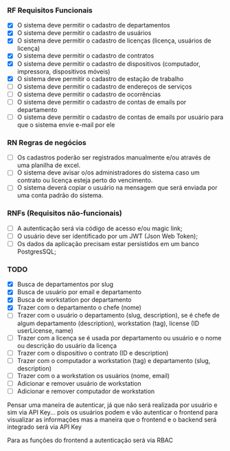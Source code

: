 ### RF Requisitos Funcionais

- [x] O sistema deve permitir o cadastro de departamentos
- [x] O sistema deve permitir o cadastro de usuários
- [x] O sistema deve permitir o cadastro de licenças (licença, usuários de licença)
- [x] O sistema deve permitir o cadastro de contratos
- [x] O sistema deve permitir o cadastro de dispositivos (computador, impressora, dispositivos móveis)
- [x] O sistema deve permitir o cadastro de estação de trabalho
- [ ] O sistema deve permitir o cadastro de endereços de serviços
- [ ] O sistema deve permitir o cadastro de ocorrências
- [ ] O sistema deve permitir o cadastro de contas de emails por departamento
- [ ] O sistema deve permitir o cadastro de contas de emails por usuário para que o sistema envie e-mail por ele

### RN Regras de negócios
- [ ] Os cadastros poderão ser registrados manualmente e/ou através de uma planilha de excel.
- [ ] O sistema deve avisar o/os administradores do sistema caso um contrato ou licença esteja perto do vencimento.
- [ ] O sistema deverá copiar o usuário na mensagem que será enviada por uma conta padrão do sistema.

### RNFs (Requisitos não-funcionais)

- [ ] A autenticação será via código de acesso e/ou magic link;
- [ ] O usuário deve ser identificado por um JWT (Json Web Token);
- [ ] Os dados da aplicação precisam estar persistidos em um banco PostgresSQL;

### TODO

- [x] Busca de departamentos por slug
- [x] Busca de usuário por email e departamento
- [x] Busca de workstation por departamento
- [x] Trazer com o departamento o chefe (nome)
- [ ] Trazer com o usuário o departamento (slug, description), se é chefe de algum departamento (description), workstation (tag), license (ID userLicense, name)
- [ ] Trazer com a licença se é usada por departamento ou usuário e o nome ou descrição do usuário da licença
- [ ] Trazer com o dispositivo o contrato (ID e description)
- [ ] Trazer com o computador a workstation (tag) e departamento (slug, description)
- [ ] Trazer com o a workstation os usuários (nome, email)
- [ ] Adicionar e remover usuário de workstation
- [ ] Adicionar e remover computador de workstation

Pensar uma maneira de autenticar, já que não será realizada por usuário e sim via API Key... pois os usuários podem e vão autenticar o frontend para visualizar as informações mas a maneira que o frontend e o backend será integrado será via API Key

Para as funções do frontend a autenticação será via RBAC
